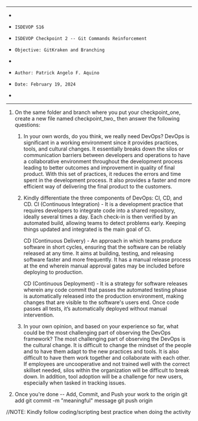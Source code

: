 **********************************************************************
*
*     ISDEVOP S16
*     ISDEVOP Checkpoint 2 -- Git Commands Reinforcement
*     Objective: GitKraken and Branching
*     
*     Author: Patrick Angelo F. Aquino
*     Date: February 19, 2024
*     
**********************************************************************

1. On the same folder and branch where you put your checkpoint_one, create a new file named checkpoint_two_<yourSurName> then answer the following questions:
	1. In your own words, do you think, we really need DevOps?
        DevOps is significant in a working environment since it provides practices, tools, and cultural changes. It essentially breaks down the silos or communication barriers between developers and operations to have a collaborative environment throughout the development process leading to better outcomes and improvement in quality of final product. With this set of practices, it reduces the errors and time spent in the development process. It also provides a faster and more efficient way of delivering the final product to the customers.
	2. Kindly differentiate the three components of DevOps: CI, CD, and CD.
        CI (Continuous Integration) - It is a development practice that requires developers to integrate code into a shared repository, ideally several times a day. Each check-in is then verified by an automated build, allowing teams to detect problems early. Keeping things updated and integrated is the main goal of CI.

        CD (Continuous Delivery) -	An approach in which teams produce software in short cycles, ensuring that the software can be reliably released at any time. It aims at building, testing, and releasing software faster and more frequently. It has a manual release process at the end wherein manual approval gates may be included before deploying to production. 

        CD (Continuous Deployment) -	It is a strategy for software releases wherein any code commit that passes the automated testing phase is automatically released into the production environment, making changes that are visible to the software's users end. Once code passes all tests, it’s automatically deployed without manual intervention.
		
	3. In your own opinion, and based on your experience so far, what could be the most challenging part of observing the DevOps framework? 
        The most challenging part of observing the DevOps is the cultural change. It is difficult to change the mindset of the people and to have them adapt to the new practices and tools. It is also difficult to have them work together and collaborate with each other. If employees are uncooperative and not trained well with the correct skillset needed, silos within the organization will be difficult to break down. In addition, tool adoption will be a challenge for new users, especially when tasked in tracking issues. 

2. Once you're done -- Add, Commit, and Push your work to the origin
	git add <filename>
	git commit -m "meaningful" message
	git push origin


//NOTE: Kindly follow coding/scripting best practice when doing the activity